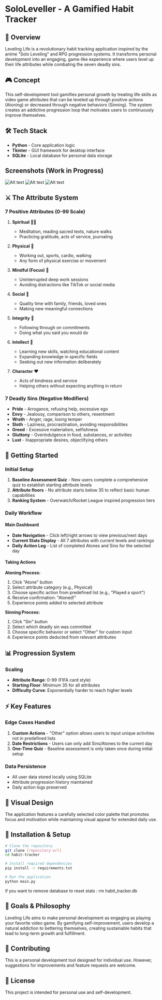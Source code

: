 # SoloLeveller - A Gamified Habit Tracker

## 📖 Overview

Leveling Life is a revolutionary habit tracking application inspired by the anime "Solo Leveling" and RPG progression systems. It transforms personal development into an engaging, game-like experience where users level up their life attributes while combating the seven deadly sins.

## 🎮 Concept

This self-development tool gamifies personal growth by treating life skills as video game attributes that can be leveled up through positive actions (Atoning) or decreased through negative behaviors (Sinning). The system creates an addictive progression loop that motivates users to continuously improve themselves.

## 🛠️ Tech Stack

- **Python** - Core application logic
- **Tkinter** - GUI framework for desktop interface  
- **SQLite** - Local database for personal data storage


## Screenshots (Work in Progress)
![Alt text](sc1.png)
![Alt text](sc2.png)
![Alt text](sc3.png)

## ⚔️ The Attribute System

### 7 Positive Attributes (0-99 Scale)

1. **Spiritual** 🧘‍♀️
   - Meditation, reading sacred texts, nature walks
   - Practicing gratitude, acts of service, journaling
   
2. **Physical** 💪
   - Working out, sports, cardio, walking
   - Any form of physical exercise or movement
   
3. **Mindful (Focus)** 🎯
   - Uninterrupted deep work sessions
   - Avoiding distractions like TikTok or social media
   
4. **Social** 👥
   - Quality time with family, friends, loved ones
   - Making new meaningful connections
   
5. **Integrity** 🤝
   - Following through on commitments
   - Doing what you said you would do
   
6. **Intellect** 🧠
   - Learning new skills, watching educational content
   - Expanding knowledge in specific fields
   - Seeking out new information deliberately
   
7. **Character** ❤️
   - Acts of kindness and service
   - Helping others without expecting anything in return

### 7 Deadly Sins (Negative Modifiers)

- **Pride** - Arrogance, refusing help, excessive ego
- **Envy** - Jealousy, comparison to others, resentment
- **Wrath** - Anger, rage, losing temper
- **Sloth** - Laziness, procrastination, avoiding responsibilities
- **Greed** - Excessive materialism, selfishness
- **Gluttony** - Overindulgence in food, substances, or activities
- **Lust** - Inappropriate desires, objectifying others

## 🚀 Getting Started

### Initial Setup
1. **Baseline Assessment Quiz** - New users complete a comprehensive quiz to establish starting attribute levels
2. **Attribute floors** - No attribute starts below 35 to reflect basic human capabilities
3. **Ranking System** - Overwatch/Rocket League inspired progression tiers

### Daily Workflow

#### Main Dashboard
- **Date Navigation** - Click left/right arrows to view previous/next days
- **Current Stats Display** - All 7 attributes with current levels and rankings
- **Daily Action Log** - List of completed Atones and Sins for the selected day

#### Taking Actions

**Atoning Process:**
1. Click "Atone" button
2. Select attribute category (e.g., Physical)
3. Choose specific action from predefined list (e.g., "Played a sport")
4. Receive confirmation: "Atoned!"
5. Experience points added to selected attribute

**Sinning Process:**
1. Click "Sin" button  
2. Select which deadly sin was committed
3. Choose specific behavior or select "Other" for custom input
4. Experience points deducted from relevant attributes

## 📊 Progression System

### Scaling
- **Attribute Range**: 0-99 (FIFA card style)
- **Starting Floor**: Minimum 35 for all attributes
- **Difficulty Curve**: Exponentially harder to reach higher levels


## ⚡ Key Features

### Edge Cases Handled
1. **Custom Actions** - "Other" option allows users to input unique activities not in predefined lists
2. **Date Restrictions** - Users can only add Sins/Atones to the current day
3. **One-Time Quiz** - Baseline assessment is only taken once during initial setup

### Data Persistence
- All user data stored locally using SQLite
- Attribute progression history maintained
- Daily action logs preserved

## 🎨 Visual Design

The application features a carefully selected color palette that promotes focus and motivation while maintaining visual appeal for extended daily use.

## 🔧 Installation & Setup

```bash
# Clone the repository
git clone [repository-url]
cd habit-tracker

# Install required dependencies
pip install -r requirements.txt

# Run the application
python main.py
```

if you want to remove database to reset stats : rm habit_tracker.db

## 🎯 Goals & Philosophy

Leveling Life aims to make personal development as engaging as playing your favorite video game. By gamifying self-improvement, users develop a natural addiction to bettering themselves, creating sustainable habits that lead to long-term growth and fulfillment.

## 🤝 Contributing

This is a personal development tool designed for individual use. However, suggestions for improvements and feature requests are welcome.

## 📄 License

This project is intended for personal use and self-development.

